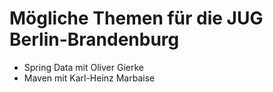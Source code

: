 # Mögliche Themen für die JUG Berlin-Brandenburg

* Spring Data mit Oliver Gierke
* Maven mit Karl-Heinz Marbaise